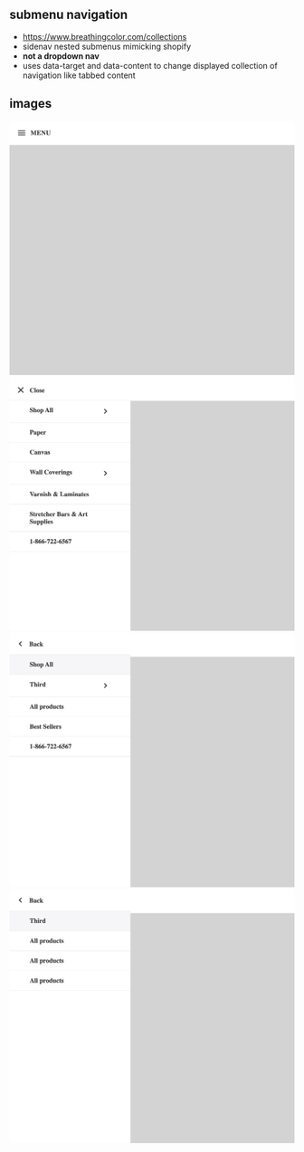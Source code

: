 ## submenu navigation
- https://www.breathingcolor.com/collections
- sidenav nested submenus mimicking shopify
- **not a dropdown nav**
- uses data-target and data-content to change displayed collection of navigation like tabbed content


## images
![closed](./assets/closed.png)
![first](./assets/first.png)
![second](./assets/second.png)
![third](./assets/third.png)
